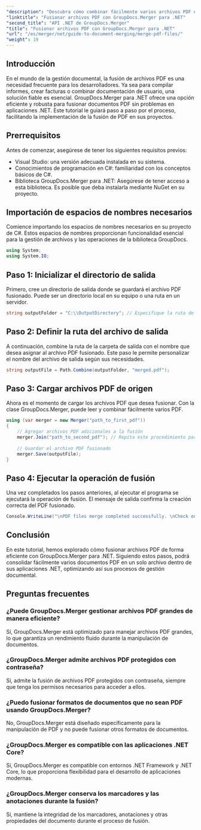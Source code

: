 ```yaml
---
"description": "Descubra cómo combinar fácilmente varios archivos PDF en sus aplicaciones .NET con GroupDocs.Merger. Este completo tutorial ofrece un método claro y paso a paso para combinar archivos PDF."
"linktitle": "Fusionar archivos PDF con GroupDocs.Merger para .NET"
"second_title": "API .NET de GroupDocs.Merger"
"title": "Fusionar archivos PDF con GroupDocs.Merger para .NET"
"url": "/es/merger/net/guide-to-document-merging/merge-pdf-files/"
"weight": 19
---
```


## Introducción

En el mundo de la gestión documental, la fusión de archivos PDF es una necesidad frecuente para los desarrolladores. Ya sea para compilar informes, crear facturas o combinar documentación de usuario, una solución fiable es esencial. GroupDocs.Merger para .NET ofrece una opción eficiente y robusta para fusionar documentos PDF sin problemas en aplicaciones .NET. Este tutorial le guiará paso a paso por el proceso, facilitando la implementación de la fusión de PDF en sus proyectos.

## Prerrequisitos
Antes de comenzar, asegúrese de tener los siguientes requisitos previos:
- Visual Studio: una versión adecuada instalada en su sistema.
- Conocimientos de programación en C#: familiaridad con los conceptos básicos de C#.
- Biblioteca GroupDocs.Merger para .NET: Asegúrese de tener acceso a esta biblioteca. Es posible que deba instalarla mediante NuGet en su proyecto.

## Importación de espacios de nombres necesarios
Comience importando los espacios de nombres necesarios en su proyecto de C#. Estos espacios de nombres proporcionan funcionalidad esencial para la gestión de archivos y las operaciones de la biblioteca GroupDocs.

```csharp
using System;
using System.IO;
```

## Paso 1: Inicializar el directorio de salida
Primero, cree un directorio de salida donde se guardará el archivo PDF fusionado. Puede ser un directorio local en su equipo o una ruta en un servidor.

```csharp
string outputFolder = "C:\\OutputDirectory"; // Especifique la ruta del directorio de salida deseado
```

## Paso 2: Definir la ruta del archivo de salida
A continuación, combine la ruta de la carpeta de salida con el nombre que desea asignar al archivo PDF fusionado. Este paso le permite personalizar el nombre del archivo de salida según sus necesidades.

```csharp
string outputFile = Path.Combine(outputFolder, "merged.pdf");
```

## Paso 3: Cargar archivos PDF de origen
Ahora es el momento de cargar los archivos PDF que desea fusionar. Con la clase GroupDocs.Merger, puede leer y combinar fácilmente varios PDF.

```csharp
using (var merger = new Merger("path_to_first_pdf"))
{
    // Agregar archivos PDF adicionales a la fusión
    merger.Join("path_to_second_pdf"); // Repita este procedimiento para más archivos PDF según sea necesario
    
    // Guardar el archivo PDF fusionado
    merger.Save(outputFile);
}
```

## Paso 4: Ejecutar la operación de fusión
Una vez completados los pasos anteriores, al ejecutar el programa se ejecutará la operación de fusión. El mensaje de salida confirma la creación correcta del PDF fusionado.

```csharp
Console.WriteLine("\nPDF files merge completed successfully. \nCheck output in {0}", outputFolder);
```

## Conclusión
En este tutorial, hemos explorado cómo fusionar archivos PDF de forma eficiente con GroupDocs.Merger para .NET. Siguiendo estos pasos, podrá consolidar fácilmente varios documentos PDF en un solo archivo dentro de sus aplicaciones .NET, optimizando así sus procesos de gestión documental.

## Preguntas frecuentes

### ¿Puede GroupDocs.Merger gestionar archivos PDF grandes de manera eficiente?
Sí, GroupDocs.Merger está optimizado para manejar archivos PDF grandes, lo que garantiza un rendimiento fluido durante la manipulación de documentos.

### ¿GroupDocs.Merger admite archivos PDF protegidos con contraseña?
Sí, admite la fusión de archivos PDF protegidos con contraseña, siempre que tenga los permisos necesarios para acceder a ellos.

### ¿Puedo fusionar formatos de documentos que no sean PDF usando GroupDocs.Merger?
No, GroupDocs.Merger está diseñado específicamente para la manipulación de PDF y no puede fusionar otros formatos de documentos.

### ¿GroupDocs.Merger es compatible con las aplicaciones .NET Core?
Sí, GroupDocs.Merger es compatible con entornos .NET Framework y .NET Core, lo que proporciona flexibilidad para el desarrollo de aplicaciones modernas.

### ¿GroupDocs.Merger conserva los marcadores y las anotaciones durante la fusión?
Sí, mantiene la integridad de los marcadores, anotaciones y otras propiedades del documento durante el proceso de fusión.